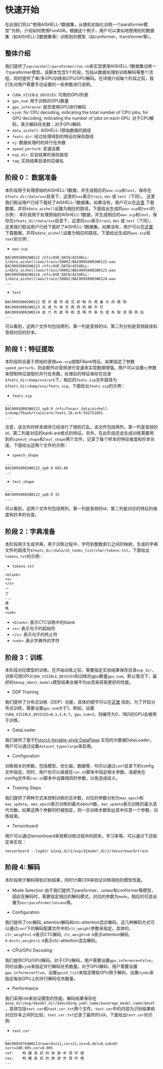 # 快速开始
在此我们将以"使用AISHELL-1数据集，从随机初始化训练一个paraformer模型"为例，介绍如何使用FunASR。根据这个例子，用户可以类似地使用别的数据集（如AISHELL-2数据集等）训练别的模型（如conformer，transformer等）。

## 整体介绍

我们提供了`egs/aishell/paraformer/run.sh`来实现使用AISHELL-1数据集训练一个paraformer模型。该脚本包含5个阶段，包括从数据处理到训练解码等整个流程，同时提供了单/多GPU训练和CPU/GPU解码。在详细介绍每个阶段之前，我们先对用户需要手动设置的一些参数进行说明。
- `CUDA_VISIBLE_DEVICES`: 可用的GPU列表
- `gpu_num`: 用于训练的GPU数量
- `gpu_inference`: 是否使用GPU进行解码
- `njob`: for CPU decoding, indicating the total number of CPU jobs; for GPU decoding, indicating the number of jobs on each GPU. 对于CPU解码，表示解码任务数；对于GPU解码
- `data_aishell`: AISHELL-1原始数据的路径
- `feats_dir`: 经过处理得到的特征的保存路径
- `nj`: 数据处理时的并行任务数
- `speed_perturb`: 变速设置
- `exp_dir`: 实验结果的保存路径
- `tag`: 实验结果目录的后缀名

## 阶段 0： 数据准备
本阶段用于处理原始的AISHELL-1数据，并生成相应的`wav.scp`和`text`，保存在`$feats_dir/data/xxx`目录下，这里的`xxx`表示`train`, `dev` 或 `test`（下同）。 这里我们假设用户已经下载好了AISHELL-1数据集。如果没有，用户可以在[这里](https://www.openslr.org/33/) 下载数据，并将`$data_aishell`设置为相应的路径。下面给出生成的`wav.scp`和`text`的示例：
本阶段用于处理原始的AISHELL-1数据，并生成相应的`wav.scp`和`text`，保存在`$feats_dir/data/xxx`目录下，这里的`xxx`表示`train`, `dev` 或 `test`（下同）。 这里我们假设用户已经下载好了AISHELL-1数据集。如果没有，用户可以在[这里](https://www.openslr.org/33/) 下载数据，并将`$data_aishell`设置为相应的路径。下面给出生成的`wav.scp`和`text`的示例：
* `wav.scp`
```
BAC009S0002W0122 /nfs/ASR_DATA/AISHELL-1/data_aishell/wav/train/S0002/BAC009S0002W0122.wav
BAC009S0002W0123 /nfs/ASR_DATA/AISHELL-1/data_aishell/wav/train/S0002/BAC009S0002W0123.wav
BAC009S0002W0124 /nfs/ASR_DATA/AISHELL-1/data_aishell/wav/train/S0002/BAC009S0002W0124.wav
...
```
* `text`
```
BAC009S0002W0122 而 对 楼 市 成 交 抑 制 作 用 最 大 的 限 购
BAC009S0002W0123 也 成 为 地 方 政 府 的 眼 中 钉
BAC009S0002W0124 自 六 月 底 呼 和 浩 特 市 率 先 宣 布 取 消 限 购 后
...
```
可以看到，这两个文件均包括两列，第一列是音频的id，第二列分别是音频路径和音频对应的抄本。

## 阶段 1：特征提取
本阶段将会基于原始的音频`wav.scp`提取FBank特征。如果指定了参数`speed_perturb`，则会额外对音频进行变速来实现数据增强。用户可以设置`nj`参数来控制特征提取的并行任务数。处理后的特征保存在目录`$feats_dir/dump/xxx/ark`下，相应的`feats.scp`文件路径为`$feats_dir/dump/xxx/feats.scp`。下面给出`feats.scp`的示例：
* `feats.scp`
```
...
BAC009S0002W0122_sp0.9 /nfs/funasr_data/aishell-1/dump/fbank/train/ark/feats.16.ark:592751055
...
```
注意，该文件的样本顺序已经进行了随机打乱。该文件包括两列，第一列是音频的id，第二列是对应的kaldi-ark格式的特征。另外，在此阶段还会生成训练需要用到的`speech_shape`和`text_shape`两个文件，记录了每个样本的特征维度和抄本长度。下面给出这两个文件的示例：
* `speech_shape`
```
...
BAC009S0002W0122_sp0.9 665,80
...
```
* `text_shape`
```
...
BAC009S0002W0122_sp0.9 15
...
```
可以看到，这两个文件均包括两列，第一列是音频的id，第二列是对应的特征的维度和抄本的长度。

## 阶段 2：字典准备
本阶段用于生成字典，用于训练过程中，字符到整数索引之间的映射。生成的字典文件的路径为`$feats_dir/data/zh_toekn_list/char/tokens.txt`。下面给出`tokens.txt`的示例：
* `tokens.txt`
```
<blank>
<s>
</s>
一
丁
...
龚
龟
<unk>
```
* `<blank>`: 表示CTC训练中的blank
* `<s>`: 表示句子的起始符
* `</s>`: 表示句子的终止符
* `<unk>`: 表示字典外的字符

## 阶段 3：训练
本阶段对应模型的训练。在开始训练之前，需要指定实验结果保存目录`exp_dir`，训练可用GPU`CUDA_VISIBLE_DEVICES`和训练的gpu数量`gpu_num`。默认情况下，最好的`$keep_nbest_models`模型结果会被平均从而来获取更好的性能。

* DDP Training

我们提供了分布式训练（DDP）功能，具体的细节可以在[这里](https://pytorch.org/tutorials/intermediate/ddp_tutorial.html) 找到。为了开启分布式训练，需要设置`gpu_num`大于1。例如，设置`CUDA_VISIBLE_DEVICES=0,1,5,6,7`，`gpu_num=3`，则编号为0，1和5的GPU会被用于训练。

* DataLoader

我们提供了基于[Pytorch Iterable-style DataPipes](https://pytorch.org/data/beta/torchdata.datapipes.iter.html) 实现的大数据DataLoader，用户可以通过设置`dataset_type=large`来启用。 

* Configuration

训练相关的参数，包括模型，优化器，数据等，均可以通过`conf`目录下的config文件指定。同时，用户也可以直接在`run.sh`脚本中指定相关参数。请避免在config文件和`run.sh`脚本中设置相同的参数，以免造成歧义。

* Training Steps

我们提供了两种方式来控制训练的总步数，对应的参数分别为`max_epoch`和`max_update`。`max_epoch`表示训练的最大epoch数，`max_update`表示训练的最大迭代次数。如果这两个参数同时被指定，则一旦训练步数到达其中任意一个参数，训练结束。

* Tensorboard

用户可以通过tensorboard来观察训练过程中的损失，学习率等。可以通过下述指定来实现：
```
tensorboard --logdir ${exp_dir}/exp/${model_dir}/tensorboard/train
```

## 阶段 4: 解码
本阶段用于解码得到识别结果，同时计算CER来验证训练得到的模型性能。

* Mode Selection
由于我们提供了paraformer，uniasr和conformer等模型，因此在解码时，需要指定相应的解码模式。对应的参数为`mode`，相应的可选设置为`asr/paraformer/uniase`等。

* Configuration

我们提供了ctc解码, attention解码和ctc-attention混合解码。这几种解码方式可以通过`conf`下的解码配置文件中的`ctc_weight`参数来指定。具体的，`ctc_weight=1.0`表示CTC解码, `ctc_weight=0.0`表示attention解码, `0.0<ctc_weight<1.0`表示ctc-attention混合解码。

* CPU/GPU Decoding

我们提供CPU/GPU解码。对于CPU解码，用户需要设置`gpu_inference=False`，同时设置`njob`来指定并行解码任务数量。对于GPU解码，用户需要设置`gpu_inference=True`，设置`gpuid_list`来指定哪些GPU用于解码，设置`njobs`来指定每张GPU上的并行解码任务数量。

* Performance

我们采用`CER`来验证模型的性能。解码结果保存在`$exp_dir/exp/$model_dir/$decoding_yaml_name/$average_model_name/$dset`，具体包括`text.cer`和`text.cer.txt`两个文件。`text.cer`中的内容为识别结果和对应抄本之间的比较，`text.cer.txt`记录了最终的`CER`。下面给出`text.cer`的示例:
* `text.cer`
```
...
BAC009S0764W0213(nwords=11,cor=11,ins=0,del=0,sub=0) corr=100.00%,cer=0.00%
ref:    构 建 良 好 的 旅 游 市 场 环 境
res:    构 建 良 好 的 旅 游 市 场 环 境
...
```

